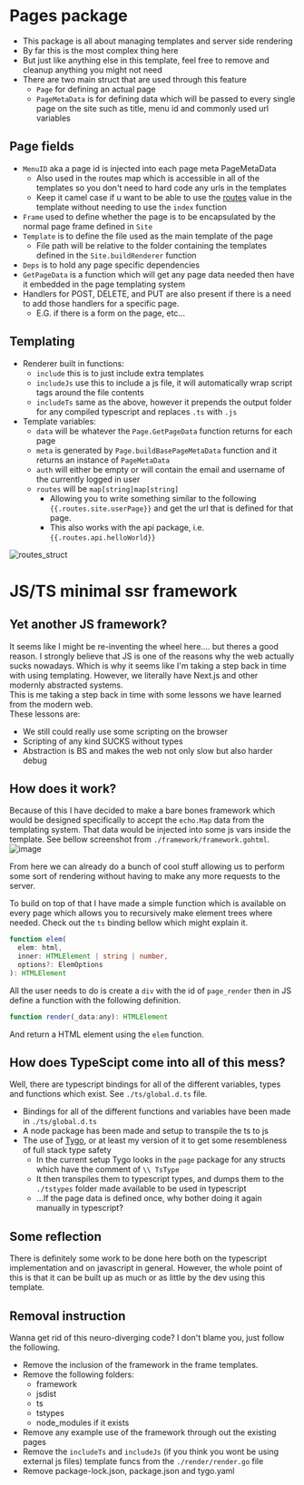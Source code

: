 # Pages package
- This package is all about managing templates and server side rendering
- By far this is the most complex thing here
- But just like anything else in this template, feel free to remove and cleanup anything you might not need
- There are two main struct that are used through this feature
  - `Page` for defining an actual page
  - `PageMetaData` is for defining data which will be passed to every single page on the site such as title, menu id and commonly used url variables

## Page fields
- `MenuID` aka a page id is injected into each page meta PageMetaData
  - Also used in the routes map which is accessible in all of the templates so you don't need to hard code any urls in the templates 
  - Keep it camel case if u want to be able to use the [routes](#templating) value in the template without needing to use the `index` function 
- `Frame` used to define whether the page is to be encapsulated by the normal page frame defined in `Site`
- `Template` is to define the file used as the main template of the page
  -  File path will be relative to the folder containing the templates defined in  the `Site.buildRenderer` function
- `Deps` is to hold any page specific dependencies
- `GetPageData` is a function which will get any page data needed then have it embedded in the page templating system
- Handlers for POST, DELETE, and PUT are also present if there is a need to add those handlers for a specific page.
  - E.G. if there is a form on the page, etc...


## Templating
- Renderer built in functions:
  - `include` this is to just include extra templates
  - `includeJs` use this to include a js file, it will automatically wrap script tags around the file contents
  - `includeTs` same as the above, however it prepends the output folder for any compiled typescript and replaces `.ts` with `.js`
- Template variables:
  - `data` will be whatever the `Page.GetPageData` function returns for each page
  - `meta` is generated by `Page.buildBasePageMetaData` function and it returns an instance of `PageMetaData`
  - `auth` will either be empty or will contain the email and username of the currently logged in user
  - `routes` will be `map[string]map[string]`
    - Allowing you to write something similar to the following `{{.routes.site.userPage}}` and get the url that is defined for that page.
    - This also works with the api package, i.e. `{{.routes.api.helloWorld}}`

![routes_struct](https://user-images.githubusercontent.com/17408117/216288313-102ba524-2a1b-497e-9224-0c66ba1de599.png)

# JS/TS minimal ssr framework
## Yet another JS framework?
It seems like I might be re-inventing the wheel here.... but theres a good reason.
I strongly believe that JS is one of the reasons why the web actually sucks nowadays. Which is why it seems like I'm taking a step back in time with using templating. However, we literally have Next.js and other modernly abstracted systems.  
This is me taking a step back in time with some lessons we have learned from the modern web.  
These lessons are:  
- We still could really use some scripting on the browser
- Scripting of any kind SUCKS without types
- Abstraction is BS and makes the web not only slow but also harder debug

## How does it work?
Because of this I have decided to make a bare bones framework which would be designed specifically to accept the `echo.Map` data from the templating system. That data would be injected into some js vars inside the template.
See bellow screenshot from `./framework/framework.gohtml`.   
![image](https://user-images.githubusercontent.com/17408117/216392675-0c33b533-3756-44b8-a86b-13f681e2414f.png)

From here we can already do a bunch of cool stuff allowing us to perform some sort of rendering without having to make any more requests to the server.  

To build on top of that I have made a simple function which is available on every page which allows you to recursively make element trees where needed. Check out the `ts` binding bellow which might explain it.

```typescript 
function elem(
  elem: html,
  inner: HTMLElement | string | number,
  options?: ElemOptions
): HTMLElement
```

All the user needs to do is create a `div` with the id of `page_render` then in JS define a function with the following definition.

```javascript
function render(_data:any): HTMLElement
```
And return a HTML element using the `elem` function.

## How does TypeScipt come into all of this mess?
Well, there are typescript bindings for all of the different variables, types and functions which exist. See `./ts/global.d.ts` file.
- Bindings for all of the different functions and variables have been made in `./ts/global.d.ts`
- A node package has been made and setup to transpile the ts to js 
- The use of [Tygo](https://github.com/JamesTiberiusKirk/tygo), or at least my version of it to get some resembleness of full stack type safety
  - In the current setup Tygo looks in the `page` package for any structs which have the comment of `\\ TsType` 
  - It then transpiles them to typescript types, and dumps them to the `./tstypes` folder made available to be used in typescript
  - ...If the page data is defined once, why bother doing it again manually in typescript?

## Some reflection
There is definitely some work to be done here both on the typescript implementation and on javascript in general.
However, the whole point of this is that it can be built up as much or as little by the dev using this template.

## Removal instruction
Wanna get rid of this neuro-diverging code? I don't blame you, just follow the following.
- Remove the inclusion of the framework in the frame templates.
- Remove the following folders:
  - framework
  - jsdist
  - ts 
  - tstypes
  - node_modules if it exists
- Remove any example use of the framework through out the existing pages 
- Remove the `includeTs` and `includeJs` (if you think you wont be using external js files) template funcs from the `./render/render.go` file
- Remove package-lock.json, package.json and tygo.yaml



